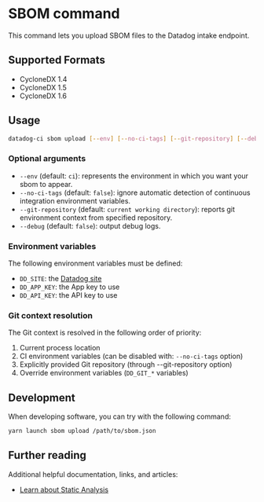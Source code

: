 # SBOM command

This command lets you upload SBOM files to the Datadog intake endpoint.


## Supported Formats

 - CycloneDX 1.4
 - CycloneDX 1.5
 - CycloneDX 1.6

## Usage

```bash
datadog-ci sbom upload [--env] [--no-ci-tags] [--git-repository] [--debug] <path/to/sbom.json>
```

### Optional arguments

- `--env` (default: `ci`): represents the environment in which you want your sbom to appear.
- `--no-ci-tags` (default: `false`): ignore automatic detection of continuous integration environment variables.
- `--git-repository` (default: `current working directory`): reports git environment context from specified repository.
- `--debug` (default: `false`): output debug logs.

### Environment variables

The following environment variables must be defined:

 - `DD_SITE`: the [Datadog site](https://docs.datadoghq.com/getting_started/site/#access-the-datadog-site)
 - `DD_APP_KEY`: the App key to use
 - `DD_API_KEY`: the API key to use

### Git context resolution

The Git context is resolved in the following order of priority:
1. Current process location
2. CI environment variables (can be disabled with: `--no-ci-tags` option)
3. Explicitly provided Git repository (through --git-repository option)
4. Override environment variables (`DD_GIT_*` variables)

## Development

When developing software, you can try with the following command:

```bash
yarn launch sbom upload /path/to/sbom.json
```

## Further reading

Additional helpful documentation, links, and articles:

- [Learn about Static Analysis][1]

[1]: https://docs.datadoghq.com/static_analysis
